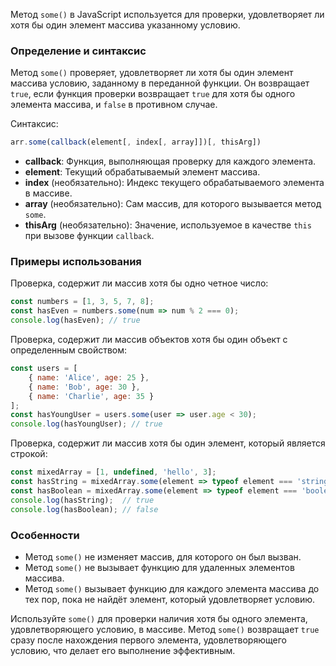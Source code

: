 Метод `some()` в JavaScript используется для проверки, удовлетворяет ли хотя бы один элемент массива указанному условию.


### Определение и синтаксис

Метод `some()` проверяет, удовлетворяет ли хотя бы один элемент массива условию, заданному в переданной функции. Он возвращает `true`, если функция проверки возвращает `true` для хотя бы одного элемента массива, и `false` в противном случае.

Синтаксис:

```javascript
arr.some(callback(element[, index[, array]])[, thisArg])
```

* **callback**: Функция, выполняющая проверку для каждого элемента.
* **element**: Текущий обрабатываемый элемент массива.
* **index** (необязательно): Индекс текущего обрабатываемого элемента в массиве.
* **array** (необязательно): Сам массив, для которого вызывается метод `some`.
* **thisArg** (необязательно): Значение, используемое в качестве `this` при вызове функции `callback`.


### Примеры использования

Проверка, содержит ли массив хотя бы одно четное число:

```javascript
const numbers = [1, 3, 5, 7, 8];
const hasEven = numbers.some(num => num % 2 === 0);
console.log(hasEven); // true
```

Проверка, содержит ли массив объектов хотя бы один объект с определенным свойством:

```javascript
const users = [
    { name: 'Alice', age: 25 },
    { name: 'Bob', age: 30 },
    { name: 'Charlie', age: 35 }
];
const hasYoungUser = users.some(user => user.age < 30);
console.log(hasYoungUser); // true
```

Проверка, содержит ли массив хотя бы один элемент, который является строкой:

```javascript
const mixedArray = [1, undefined, 'hello', 3];
const hasString = mixedArray.some(element => typeof element === 'string');
const hasBoolean = mixedArray.some(element => typeof element === 'boolean');
console.log(hasString);  // true
console.log(hasBoolean); // false
```


### Особенности

* Метод `some()` не изменяет массив, для которого он был вызван.
* Метод `some()` не вызывает функцию для удаленных элементов массива.
* Метод `some()` вызывает функцию для каждого элемента массива до тех пор, пока не найдёт элемент, который удовлетворяет условию.


Используйте `some()` для проверки наличия хотя бы одного элемента, удовлетворяющего условию, в массиве.
Метод `some()` возвращает `true` сразу после нахождения первого элемента, удовлетворяющего условию, что делает его выполнение эффективным.
